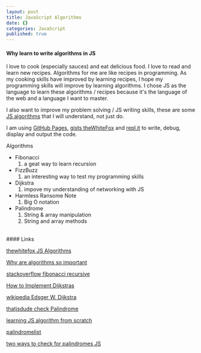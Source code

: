 ```yaml
---
layout: post
title: JavaScript Algorithms
date: {}
categories: JavaScript
published: true
---
```

#### Why learn to write algorithms in JS
I love to cook (especially sauces) and eat delicious food. I love to read and learn new recipes. Algorithms for me are like recipes in programming. As my cooking skills have improved by learning recipes, I hope my programming skills will improve by learning algorithms. I chose JS as the language to learn these algorithms / recipes because it's the language of the web and a language I want to master.

I also want to improve my problem solving / JS writing skills, these are some [JS algorithms](http://thewhitefox.github.io/Algorithms-JS/) that I will understand, not just do. 

I am using [GitHub Pages](https://pages.github.com/), [gists theWhiteFox](https://gist.github.com/theWhiteFox/) and [repl.it](https://repl.it) to write, debug, display and output the code.

Algorithms
- Fibonacci
  1. a geat way to learn recursion
- FizzBuzz
  1. an interesting way to test my programming skills
- Dijkstra
  1. impove my understanding of networking with JS 
- Harmless Ransome Note
  1. Big O notation
- Palindrome
  1. String & array manipulation
  1. String and array methods

<br/>
#### Links

[thewhitefox JS Algorithms](http://thewhitefox.github.io/Algorithms-JS/)

[Why are algorithms so important](https://www.quora.com/Why-are-algorithms-so-important)

[stackoverflow fibonacci recursive](https://stackoverflow.com/questions/8845154/how-does-the-the-fibonacci-recursive-function-work)

[How to Implement Dijkstras](https://hackernoon.com/how-to-implement-dijkstras-algorithm-in-javascript-abdfd1702d04)

[wikipedia Edsger W. Dijkstra](https://en.wikipedia.org/wiki/Edsger_W._Dijkstra) 

[thatjsdude check Palindrome](https://thatjsdude.com/interview/js1.html#checkPalindrome)

[learning JS algorithm from scratch](https://medium.com/@renhades/learning-algorithm-in-javascript-from-scratch-8247f89a8606)

[palindromelist](http://www.palindromelist.net/)

[two ways to check for palindromes JS](https://medium.freecodecamp.org/two-ways-to-check-for-palindromes-in-javascript-64fea8191fd7)
